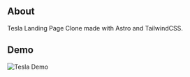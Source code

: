## About

Tesla Landing Page Clone made with Astro and TailwindCSS.

## Demo

![Tesla Demo](https://github.com/lamula21/astro-tesla-landing-page/blob/master/public/demo.gif)
